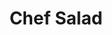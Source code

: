 ---
title: "Chef Salad"
price: "$12.00"
category: "Classic-Wraps"
img: "src/images/menu/burrito.jpg"
desc: "Tossed salad with tomatoes, cucumbers, turkey, ham, cheese, and a hard boiled egg"
---